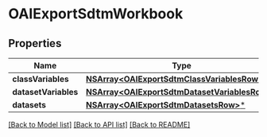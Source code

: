 # OAIExportSdtmWorkbook

## Properties
Name | Type | Description | Notes
------------ | ------------- | ------------- | -------------
**classVariables** | [**NSArray&lt;OAIExportSdtmClassVariablesRow&gt;***](OAIExportSdtmClassVariablesRow.md) |  | [optional] 
**datasetVariables** | [**NSArray&lt;OAIExportSdtmDatasetVariablesRow&gt;***](OAIExportSdtmDatasetVariablesRow.md) |  | [optional] 
**datasets** | [**NSArray&lt;OAIExportSdtmDatasetsRow&gt;***](OAIExportSdtmDatasetsRow.md) |  | [optional] 

[[Back to Model list]](../README.md#documentation-for-models) [[Back to API list]](../README.md#documentation-for-api-endpoints) [[Back to README]](../README.md)


